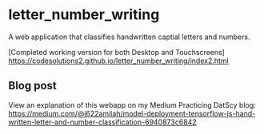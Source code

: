 # letter_number_writing

A web application that classifies handwritten captial letters and numbers.

[Completed working version for both Desktop and Touchscreens] https://codesolutions2.github.io/letter_number_writing/index2.html

## Blog post 

View an explanation of this webapp on my Medium Practicing DatScy blog: https://medium.com/@j622amilah/model-deployment-tensorflow-js-hand-written-letter-and-number-classification-6940873c6842
